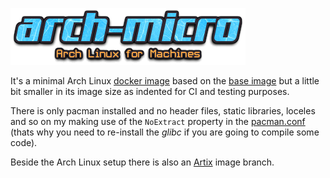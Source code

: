 ![arch-micro](arch-micro.png)

It's a minimal Arch Linux [docker image](https://hub.docker.com/r/typedivision/arch-micro) based on the [base image](https://github.com/archlinux/archlinux-docker) but a little bit smaller in its image size as indented for CI and testing purposes.

There is only pacman installed and no header files, static libraries, loceles and so on my making use of the `NoExtract` property in the [pacman.conf](pacman.conf) (thats why you need to re-install the _glibc_ if you are going to compile some code).

Beside the Arch Linux setup there is also an [Artix](https://artixlinux.org) image branch.
